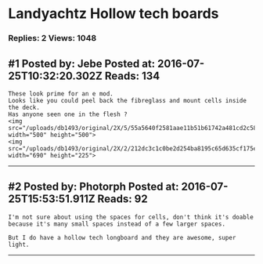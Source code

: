 # Landyachtz Hollow tech boards

### Replies: 2 Views: 1048

## \#1 Posted by: Jebe Posted at: 2016-07-25T10:32:20.302Z Reads: 134

```
These look prime for an e mod.
Looks like you could peel back the fibreglass and mount cells inside the deck.
Has anyone seen one in the flesh ?
<img src="/uploads/db1493/original/2X/5/55a5640f2581aae11b51b61742a481cd2c589037.jpg" width="500" height="500">
<img src="/uploads/db1493/original/2X/2/212dc3c1c0be2d254ba8195c65d635cf175e973f.jpg" width="690" height="225">
```

---
## \#2 Posted by: Photorph Posted at: 2016-07-25T15:53:51.911Z Reads: 92

```
I'm not sure about using the spaces for cells, don't think it's doable because it's many small spaces instead of a few larger spaces.  

But I do have a hollow tech longboard and they are awesome, super light.
```

---
